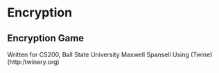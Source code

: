 # Encryption

## Encryption Game

Written for CS200, Ball State University
Maxwell Spansell
Using (Twine) (http:/twinery.org)
